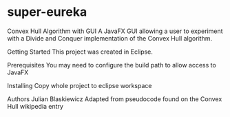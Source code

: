 # super-eureka
Convex Hull Algorithm with GUI
A JavaFX GUI allowing a user to experiment with a Divide and Conquer implementation of the Convex Hull algorithm. 

Getting Started
This project was created in Eclipse.

Prerequisites
You may need to configure the build path to allow access to JavaFX

Installing
Copy whole project to eclipse workspace

Authors
Julian Blaskiewicz
Adapted from pseudocode found on the Convex Hull wikipedia entry
